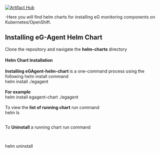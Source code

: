 

[![Artifact Hub](https://img.shields.io/endpoint?url=https://artifacthub.io/badge/repository/eginnovations)](https://artifacthub.io/packages/search?repo=eginnovations)<br>

-Here you will find helm charts for installing eG monitoring components on Kubernetes/OpenShift.

<h2> Installing eG-Agent Helm Chart</h2>

Clone the repository and navigate the <b>helm-charts</b> directory
<h4> Helm Chart Installation</h4>
<b>Installing eGAgent-helm-chart </b>is a one-command process using the following helm install command<br>
helm install <chart-name> ./egagent<br><br>
<b>For example </b><br>
helm install egagent-chart ./egagent<br><br>
  To view the <b>list of running chart</b> run command<br>
helm ls<br><br>
  <p>To <b>Uninstall</b> a running chart run command</p><br>
<p>  helm uninstall <chart-name></p>
